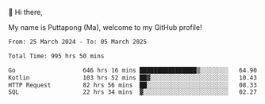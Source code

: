 👋 Hi there,

My name is Puttapong (Ma), welcome to my GitHub profile!

<!--START_SECTION:waka-->

```txt
From: 25 March 2024 - To: 05 March 2025

Total Time: 995 hrs 50 mins

Go                   646 hrs 16 mins ████████████████▒░░░░░░░░   64.90 %
Kotlin               103 hrs 52 mins ██▓░░░░░░░░░░░░░░░░░░░░░░   10.43 %
HTTP Request         82 hrs 56 mins  ██░░░░░░░░░░░░░░░░░░░░░░░   08.33 %
SQL                  22 hrs 34 mins  ▓░░░░░░░░░░░░░░░░░░░░░░░░   02.27 %
```

<!--END_SECTION:waka-->
